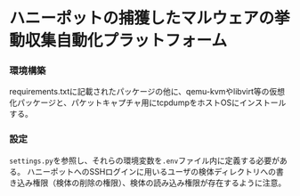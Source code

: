 # ハニーポットの捕獲したマルウェアの挙動収集自動化プラットフォーム

### 環境構築
requirements.txtに記載されたパッケージの他に、qemu-kvmやlibvirt等の仮想化パッケージと、パケットキャプチャ用にtcpdumpをホストOSにインストールする。

### 設定
`settings.py`を参照し、それらの環境変数を`.env`ファイル内に定義する必要がある。
ハニーポットへのSSHログインに用いるユーザの検体ディレクトリへの書き込み権限（検体の削除の権限）、検体の読み込み権限が存在するように注意。
